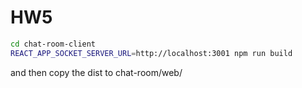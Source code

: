 # HW5

```bash
cd chat-room-client
REACT_APP_SOCKET_SERVER_URL=http://localhost:3001 npm run build
```

and then copy the dist to chat-room/web/
